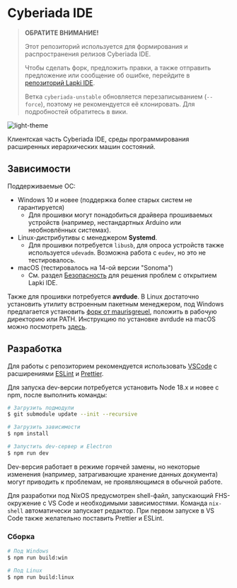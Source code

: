 # Cyberiada IDE

> **ОБРАТИТЕ ВНИМАНИЕ!** 
> 
> Этот репозиторий используется для формирования и распространения релизов Cyberiada IDE.
> 
> Чтобы сделать форк, предложить правки, а также отправить предложение или сообщение об ошибке, перейдите в [репозиторий Lapki IDE](https://github.com/kruzhok-team/lapki-client).
>
> Ветка `cyberiada-unstable` обновляется перезаписыванием (`--force`), поэтому не рекомендуется её клонировать. Для подробностей обратитесь в вики.

![light-theme](https://github.com/kruzhok-team/lapki-client/assets/1689801/aa4417d7-d640-4853-8493-b5b1e72311d1)

Клиентская часть Cyberiada IDE, среды программирования расширенных иерархических машин состояний.

## Зависимости

Поддерживаемые ОС:

- Windows 10 и новее (поддержка более старых систем не гарантируется)
  - Для прошивки могут понадобиться драйвера прошиваемых устройств (например, нестандартных Arduino или необновлённых системах).
- Linux-дистрибутивы с менеджером **Systemd**.
  - Для прошивки потребуется `libusb`, для опроса устройств также используется `udevadm`. Возможна работа с `eudev`, но это не тестировалось.
- macOS (тестировалось на 14-ой версии "Sonoma")
  - См. раздел [Безопасность](https://github.com/kruzhok-team/lapki-client/wiki/%D0%9C%D0%BE%D0%B4%D1%83%D0%BB%D1%8C-%D0%B7%D0%B0%D0%B3%D1%80%D1%83%D0%B7%D1%87%D0%B8%D0%BA%D0%B0-%D0%BD%D0%B0-macOS#%D0%B1%D0%B5%D0%B7%D0%BE%D0%BF%D0%B0%D1%81%D0%BD%D0%BE%D1%81%D1%82%D1%8C) для решения проблем с открытием Lapki IDE.

Также для прошивки потребуется **avrdude**. В Linux достаточно установить утилиту встроенным пакетным менеджером, под Windows предлагается установить [форк от maurisgreuel](https://github.com/mariusgreuel/avrdude), положить в рабочую директорию или PATH. Инструкцию по установке avrdude на macOS можно посмотреть [здесь](https://github.com/kruzhok-team/lapki-client/wiki/%D0%9C%D0%BE%D0%B4%D1%83%D0%BB%D1%8C-%D0%B7%D0%B0%D0%B3%D1%80%D1%83%D0%B7%D1%87%D0%B8%D0%BA%D0%B0-%D0%BD%D0%B0-macOS#avrdude).

## Разработка

Для работы с репозиторием рекомендуется использовать [VSCode](https://code.visualstudio.com/) с расширениями [ESLint](https://marketplace.visualstudio.com/items?itemName=dbaeumer.vscode-eslint) и [Prettier](https://marketplace.visualstudio.com/items?itemName=esbenp.prettier-vscode).

Для запуска dev-версии потребуется установить Node 18.х и новее c npm, после выполнить команды:

```bash
# Загрузить подмодули
$ git submodule update --init --recursive

# Загрузить зависимости
$ npm install

# Запустить dev-сервер и Electron
$ npm run dev
```

Dev-версия работает в режиме горячей замены, но некоторые изменения (например, затрагивающие хранение данных документа) могут приводить к проблемам, не проявляющимся в обычной работе.

Для разработки под NixOS предусмотрен shell-файл, запускающий FHS-окружение с VS Code и необходимыми зависимостями.
Команда `nix-shell` автоматически запускает редактор. При первом запуске в VS Code также желательно поставить Prettier и ESLint.

### Сборка

```bash
# Под Windows
$ npm run build:win

# Под Linux
$ npm run build:linux
```
